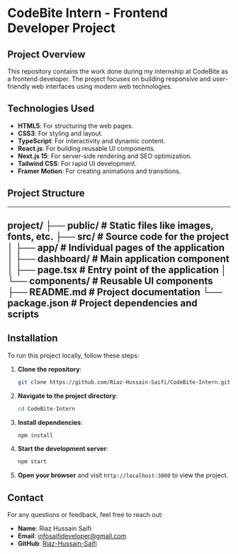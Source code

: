 # CodeBite Intern - Frontend Developer Project

## Project Overview
This repository contains the work done during my internship at CodeBite as a frontend developer. The project focuses on building responsive and user-friendly web interfaces using modern web technologies.

## Technologies Used
- **HTML5**: For structuring the web pages.
- **CSS3**: For styling and layout.
- **TypeScript**: For interactivity and dynamic content.
- **React.js**: For building reusable UI components.
- **Next.js 15**: For server-side rendering and SEO optimization.
- **Tailwind CSS**: For rapid UI development.
- **Framer Motion**: For creating animations and transitions.

## Project Structure

---
project/
├── public/ # Static files like images, fonts, etc.
├── src/ # Source code for the project
│ ├── app/ # Individual pages of the application
│ ├── dashboard/ # Main application component
│ ├── page.tsx # Entry point of the application
│ └── components/ # Reusable UI components
├── README.md # Project documentation
└── package.json # Project dependencies and scripts
---

## Installation
To run this project locally, follow these steps:

1. **Clone the repository**:
   ```bash
   git clone https://github.com/Riaz-Hussain-Saifi/CodeBite-Intern.git
   ```

2. **Navigate to the project directory**:
   ```bash
   cd CodeBite-Intern
   ```

3. **Install dependencies**:
   ```bash
   npm install
   ```

4. **Start the development server**:
   ```bash
   npm start
   ```

5. **Open your browser** and visit `http://localhost:3000` to view the project.

## Contact
For any questions or feedback, feel free to reach out:
- **Name**: Riaz Hussain Saifi
- **Email**: infosaifideveloper@gmail.com
- **GitHub**: [Riaz-Hussain-Saifi](https://github.com/Riaz-Hussain-Saifi)
